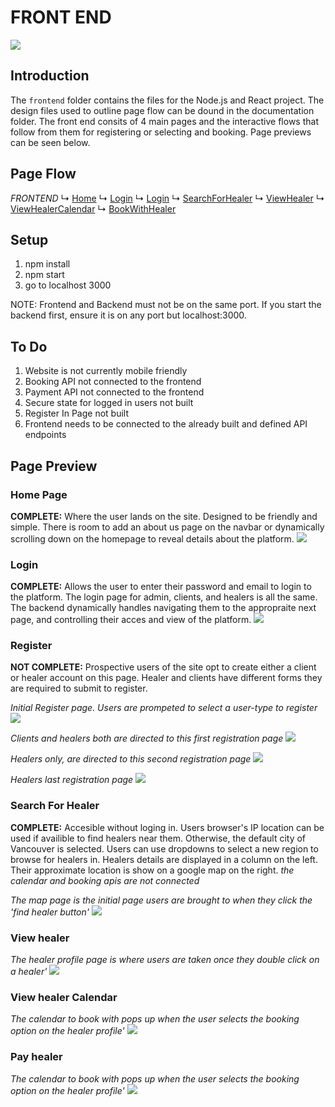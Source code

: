 # FRONT END
![](../../Documentation/screenshots/UX-Web-CityResults.png)

## Introduction
The `frontend` folder contains the files for the Node.js and React project. The design files used to outline page flow can be dound in the documentation folder. The front end consits of 4 main pages and the interactive flows that follow from them for registering or selecting and booking. Page previews can be seen below. 

## Page Flow

*FRONTEND*
    ↳ [Home](#Home-Page)
    ↳ [Login](#Login)
    ↳ [Login](#Register)
    ↳ [SearchForHealer](#Search-For-Healer)
      ↳ [ViewHealer](#View-Healer)
      ↳ [ViewHealerCalendar](#View-healer-Calendar)
      ↳ [BookWithHealer](#Pay-healer)


## Setup 
1) npm install
2) npm start
3) go to localhost 3000 

NOTE: Frontend and Backend must not be on the same port. If you start the backend first, ensure it is on any port but localhost:3000. 

## To Do
1) Website is not currently mobile friendly
2) Booking API not connected to the frontend
3) Payment API not connected to the frontend
4) Secure state for logged in users not built
5) Register In Page not built
6) Frontend needs to be connected to the already built and defined API endpoints

## Page Preview

### Home Page
**COMPLETE:** Where the user lands on the site. Designed to be friendly and simple. There is room to add an about us page on the navbar or dynamically scrolling down on the homepage to reveal details about the platform. 
![](../../Documentation/screenshots/home.png)

### Login
**COMPLETE:** Allows the user to enter their password and email to login to the platform. The login page for admin, clients, and healers is all the same. The backend dynamically handles navigating them to the appropraite next page, and controlling their acces and view of the platform. 
![](../../Documentation/screenshots/UX-WEB-Login.png)

### Register
**NOT COMPLETE:** Prospective users of the site opt to create either a client or healer account on this page. Healer and clients have different forms they are required to submit to register. 

*Initial Register page. Users are prompeted to select a user-type to register*
![](../../Documentation/screenshots/signup2.png)

*Clients and healers both are directed to this first registration page*
![](../../Documentation/screenshots/signup3.png)

*Healers only, are directed to this second registration page*
![](../../Documentation/screenshots/signup4.png)

*Healers last registration page*
![](../../Documentation/screenshots/signup5.png)

### Search For Healer
**COMPLETE:** Accesible without loging in. Users browser's IP location can be used if availible to find healers near them. Otherwise, the default city of Vancouver is selected. Users can use dropdowns to select a new region to browse for healers in. Healers details are displayed in a column on the left. Their approximate location is show on a google map on the right. *the calendar and booking apis are not connected*

*The map page is the initial page users are brought to when they click the 'find healer button'*
![](../../Documentation/screenshots/mapview.png)

### View healer
*The healer profile page is where users are taken once they double click on a healer'*
![](../../Documentation/screenshots/healerprofile.png)

### View healer Calendar
*The calendar to book with pops up when the user selects the booking option on the healer profile'*
![](../../Documentation/screenshots/calendar.png)

### Pay healer
*The calendar to book with pops up when the user selects the booking option on the healer profile'*
![](../../Documentation/screenshots/booking.png)
